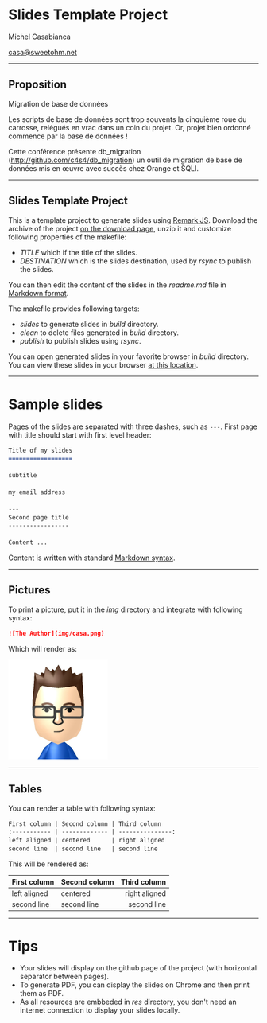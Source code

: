 Slides Template Project
=======================

Michel Casabianca

casa@sweetohm.net

---
Proposition
-----------

Migration de base de données

Les scripts de base de données sont trop souvents la cinquième roue du carrosse, relégués en vrac dans un coin du projet. Or, projet bien ordonné commence par la base de données !

Cette conférence présente db_migration (http://github.com/c4s4/db_migration) un outil de migration de base de données mis en œuvre avec succès chez Orange et SQLI.

---
Slides Template Project
-----------------------

This is a template project to generate slides using [Remark JS](http://remarkjs.com). Download the archive of the project [on the download page](https://github.com/c4s4/slides/releases), unzip it and customize following properties of the makefile:

- *TITLE* which if the title of the slides.
- *DESTINATION* which is the slides destination, used by *rsync* to publish the slides.

You can then edit the content of the slides in the *readme.md* file in [Markdown format](https://github.com/adam-p/markdown-here/wiki/Markdown-Cheatsheet).

The makefile provides following targets:

- *slides* to generate slides in *build* directory.
- *clean* to delete files generated in *build* directory.
- *publish* to publish slides using *rsync*.

You can open generated slides in your favorite browser in *build* directory. You can view these slides in your browser [at this location](http://sweetohm.net/slides/slides).

---
Sample slides
=============

Pages of the slides are separated with three dashes, such as `---`. First page with title should start with first level header:

```md
Title of my slides
==================

subtitle

my email address

---
Second page title
-----------------

Content ...
```

Content is written with standard [Markdown syntax](https://github.com/adam-p/markdown-here/wiki/Markdown-Cheatsheet).

---
Pictures
--------

To print a picture, put it in the *img* directory and integrate with following syntax:

```md
![The Author](img/casa.png)
```

Which will render as:

![The Author](img/casa.png)

---
Tables
------

You can render a table with following syntax:

```md
First column | Second column | Third column
:----------- | ------------- | ---------------:
left aligned | centered      | right aligned
second line  | second line   | second line
```

This will be rendered as:

First column | Second column | Third column
:----------- | ------------- | ---------------:
left aligned | centered      | right aligned
second line  | second line   | second line

---
Tips
====

- Your slides will display on the github page of the project (with horizontal separator between pages).
- To generate PDF, you can display the slides on Chrome and then print them as PDF.
- As all resources are embbeded in *res* directory, you don't need an internet connection to display your slides locally.

